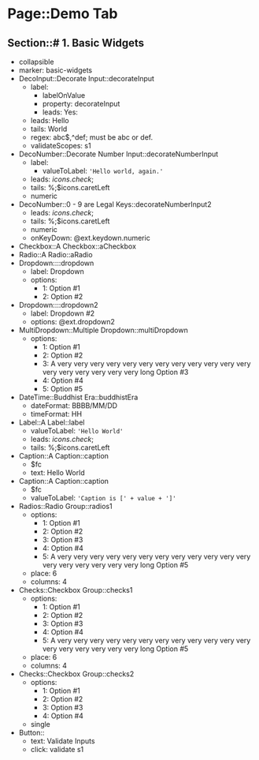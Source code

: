 # Page::Demo Tab

## Section::# 1. Basic Widgets

- collapsible
- marker: basic-widgets
- DecoInput::Decorate Input::decorateInput
	- label:
		- labelOnValue
		- property: decorateInput
		- leads: Yes:
	- leads: Hello
	- tails: World
	- regex: abc$,^def; must be abc or def.
	- validateScopes: s1
- DecoNumber::Decorate Number Input::decorateNumberInput
	- label:
		- valueToLabel: `'Hello world, again.'`
	- leads: $icons.check;$
	- tails: %;$icons.caretLeft
	- numeric
- DecoNumber::0 - 9 are Legal Keys::decorateNumberInput2
	- leads: $icons.check;$
	- tails: %;$icons.caretLeft
	- numeric
	- onKeyDown: @ext.keydown.numeric
- Checkbox::A Checkbox::aCheckbox
- Radio::A Radio::aRadio
- Dropdown::::dropdown
	- label: Dropdown
	- options:
		- 1: Option #1
		- 2: Option #2
- Dropdown::::dropdown2
	- label: Dropdown #2
	- options: @ext.dropdown2
- MultiDropdown::Multiple Dropdown::multiDropdown
	- options:
		- 1: Option #1
		- 2: Option #2
		- 3: A very very very very very very very very very very very very very very very very very very long Option #3
		- 4: Option #4
		- 5: Option #5
- DateTime::Buddhist Era::buddhistEra
	- dateFormat: BBBB/MM/DD
	- timeFormat: HH
- Label::A Label::label
	- valueToLabel: `'Hello World'`
	- leads: $icons.check;$
	- tails: %;$icons.caretLeft
- Caption::A Caption::caption
	- $fc
	- text: Hello World
- Caption::A Caption::caption
	- $fc
	- valueToLabel: `'Caption is [' + value + ']'`
- Radios::Radio Group::radios1
	- options:
		- 1: Option #1
		- 2: Option #2
		- 3: Option #3
		- 4: Option #4
		- 5: A very very very very very very very very very very very very very very very very very very long Option #5
	- place: 6
	- columns: 4
- Checks::Checkbox Group::checks1
	- options:
		- 1: Option #1
		- 2: Option #2
		- 3: Option #3
		- 4: Option #4
		- 5: A very very very very very very very very very very very very very very very very very very long Option #5
	- place: 6
	- columns: 4
- Checks::Checkbox Group::checks2
	- options:
		- 1: Option #1
		- 2: Option #2
		- 3: Option #3
		- 4: Option #4
	- single
- Button::
	- text: Validate Inputs
	- click: validate s1

